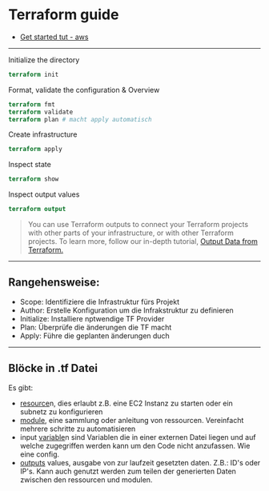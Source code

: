 # Terraform guide

- [Get started tut - aws](https://learn.hashicorp.com/collections/terraform/aws-get-started)
---

Initialize the directory
```terraform
terraform init
```

Format, validate the configuration & Overview
```terraform
terraform fmt
terraform validate
terraform plan # macht apply automatisch
```

Create infrastructure
```terraform
terraform apply
```

Inspect state
```terraform
terraform show
```

Inspect output values
```terraform
terraform output
```
>You can use Terraform outputs to connect your Terraform projects with other parts of your infrastructure, or with other Terraform projects. To learn more, follow our in-depth tutorial, 
[Output Data from Terraform.](https://learn.hashicorp.com/tutorials/terraform/outputs?in=terraform/configuration-language)

---

## Rangehensweise:
- Scope: Identifiziere die Infrastruktur fürs Projekt
- Author: Erstelle Konfiguration um die Infrakstruktur zu definieren
- Initialize: Installiere nptwendige TF Provider
- Plan: Überprüfe die änderungen die TF macht
- Apply: Führe die geplanten änderungen duch

---

## Blöcke in .tf Datei
Es gibt:
- [resource](https://www.terraform.io/docs/language/resources/index.html)n, dies erlaubt z.B. eine EC2 Instanz zu starten oder ein subnetz zu konfigurieren 
- [module](https://www.terraform.io/docs/language/modules/index.html), eine sammlung oder anleitung von ressourcen. Vereinfacht mehrere schritte zu automatisieren
- input [variable](https://www.terraform.io/docs/language/values/index.html)n sind Variablen die in einer externen Datei liegen und auf welche zugegriffen werden kann um den Code nicht anzufassen. Wie eine config.
- [outputs](https://www.terraform.io/docs/language/values/index.html) values, ausgabe von zur laufzeit gesetzten daten. Z.B.: ID's oder IP's. Kann auch genutzt werden zum teilen der generierten Daten zwischen den ressourcen und modulen.

